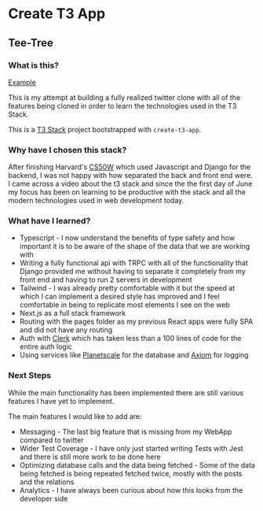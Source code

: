 # Create T3 App


## Tee-Tree
### What is this?

[Example](https://imgur.com/a/A6z2MbP)

This is my attempt at building a fully realized twitter clone with all of the features being cloned in order to learn the technologies used in the T3 Stack.

This is a [T3 Stack](https://create.t3.gg/) project bootstrapped with `create-t3-app`.

### Why have I chosen this stack?

After finishing Harvard's [CS50W](https://cs50.harvard.edu/web/2020/) which used Javascript and Django for the backend, I was not happy with how separated the back and front end were. I came across a video about the t3 stack and since the the first day of June my focus has been on learning to be productive with the stack and all the modern technologies used in web development today.

### What have I learned?

- Typescript - I now understand the benefits of type safety and how important it is to be aware of the shape of the data that we are working with
- Writing a fully functional api with TRPC with all of the functionality that Django provided me without having to separate it completely from my front end and having to run 2 servers in development
- Tailwind - I was already pretty comfortable with it but the speed at which I can implement a desired style has improved and I feel comfortable in being to replicate most elements I see on the web
- Next.js as a full stack framework
- Routing with the pages folder as my previous React apps were fully SPA and did not have any routing
- Auth with [Clerk](https://clerk.com/) which has taken less than a 100 lines of code for the entire auth logic
- Using services like [Planetscale](https://planetscale.com/) for the database and [Axiom](https://axiom.co/) for logging

### Next Steps

While the main functionality has been implemented there are still various features I have yet to implement.

The main features I would like to add are:
- Messaging - The last big feature that is missing from my WebApp compared to twitter
- Wider Test Coverage - I have only just started writing Tests with Jest and there is still more work to be done here
- Optimizing database calls and the data being fetched - Some of the data being fetched is being repeated fetched twice, mostly with the posts and the relations
- Analytics - I have always been curious about how this looks from the developer side
